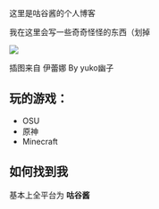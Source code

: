 这里是咕谷酱的个人博客

我在这里会写一些奇奇怪怪的东西（划掉

<img src="https://user-images.githubusercontent.com/74496778/173046073-334f1b6d-3261-4c77-9c96-e840498c2359.png" />

插图来自 伊蕾娜 By yuko幽子

## 玩的游戏：
- OSU
- 原神
- Minecraft

## 如何找到我
基本上全平台为 **咕谷酱**

